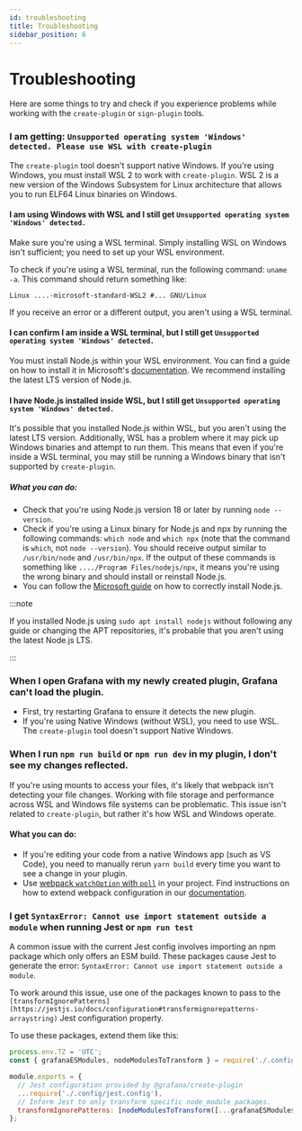 ```yaml
---
id: troubleshooting
title: Troubleshooting
sidebar_position: 6
---
```


# Troubleshooting

Here are some things to try and check if you experience problems while working with the `create-plugin` or `sign-plugin` tools.

### I am getting: `Unsupported operating system 'Windows' detected. Please use WSL with create-plugin`

The `create-plugin` tool doesn't support native Windows. If you're using Windows, you must install WSL 2 to work with `create-plugin`. WSL 2 is a new version of the Windows Subsystem for Linux architecture that allows you to run ELF64 Linux binaries on Windows.

#### I am using Windows with WSL and I still get `Unsupported operating system 'Windows' detected.`

Make sure you're using a WSL terminal. Simply installing WSL on Windows isn't sufficient; you need to set up your WSL environment.

To check if you're using a WSL terminal, run the following command: `uname -a`. This command should return something like:

`Linux ....-microsoft-standard-WSL2 #... GNU/Linux`

If you receive an error or a different output, you aren't using a WSL terminal.

#### I can confirm I am inside a WSL terminal, but I still get `Unsupported operating system 'Windows' detected.`

You must install Node.js within your WSL environment. You can find a guide on how to install it in Microsoft's [documentation](https://learn.microsoft.com/en-us/windows/dev-environment/javascript/nodejs-on-wsl). We recommend installing the latest LTS version of Node.js.

#### I have Node.js installed inside WSL, but I still get `Unsupported operating system 'Windows' detected.`

It's possible that you installed Node.js within WSL, but you aren't using the latest LTS version. Additionally, WSL has a problem where it may pick up Windows binaries and attempt to run them. This means that even if you're inside a WSL terminal, you may still be running a Windows binary that isn't supported by `create-plugin`.

##### What you can do:

- Check that you're using Node.js version 18 or later by running `node --version`.
- Check if you're using a Linux binary for Node.js and npx by running the following commands: `which node` and `which npx` (note that the command is `which`, not `node --version`). You should receive output similar to `/usr/bin/node` and `/usr/bin/npx`. If the output of these commands is something like `..../Program Files/nodejs/npx`, it means you're using the wrong binary and should install or reinstall Node.js.
- You can follow the [Microsoft guide](https://learn.microsoft.com/en-us/windows/dev-environment/javascript/nodejs-on-wsl) on how to correctly install Node.js.

:::note

If you installed Node.js using `sudo apt install nodejs` without following any guide or changing the APT repositories, it's probable that you aren't using the latest Node.js LTS.

:::

### When I open Grafana with my newly created plugin, Grafana can't load the plugin.

- First, try restarting Grafana to ensure it detects the new plugin.
- If you're using Native Windows (without WSL), you need to use WSL. The `create-plugin` tool doesn't support Native Windows.

### When I run `npm run build` or `npm run dev` in my plugin, I don't see my changes reflected.

If you're using mounts to access your files, it's likely that webpack isn't detecting your file changes. Working with file storage and performance across WSL and Windows file systems can be problematic. This issue isn't related to `create-plugin`, but rather it's how WSL and Windows operate.

#### What you can do:

- If you're editing your code from a native Windows app (such as VS Code), you need to manually rerun `yarn build` every time you want to see a change in your plugin.
- Use [webpack `watchOption` with `poll`](https://webpack.js.org/configuration/watch/#watchoptionspoll) in your project. Find instructions on how to extend webpack configuration in our [documentation](https://grafana.com/developers/plugin-tools/create-a-plugin/extend-configurations).

### I get `SyntaxError: Cannot use import statement outside a module` when running Jest or `npm run test`

A common issue with the current Jest config involves importing an npm package which only offers an ESM build. These packages cause Jest to generate the error: `SyntaxError: Cannot use import statement outside a module`.

To work around this issue, use one of the packages known to pass to the `[transformIgnorePatterns](https://jestjs.io/docs/configuration#transformignorepatterns-arraystring)` Jest configuration property.

To use these packages, extend them like this:

```javascript
process.env.TZ = 'UTC';
const { grafanaESModules, nodeModulesToTransform } = require('./.config/jest/utils');

module.exports = {
  // Jest configuration provided by @grafana/create-plugin
  ...require('./.config/jest.config'),
  // Inform Jest to only transform specific node_module packages.
  transformIgnorePatterns: [nodeModulesToTransform([...grafanaESModules, 'packageName'])],
};
```
